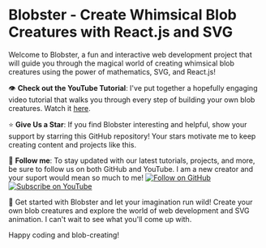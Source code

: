 # Blobster - Create Whimsical Blob Creatures with React.js and SVG

Welcome to Blobster, a fun and interactive web development project that will guide you through the magical world of creating whimsical blob creatures using the power of mathematics, SVG, and React.js!

👁️ **Check out the YouTube Tutorial**: I've put together a hopefully engaging video tutorial that walks you through every step of building your own blob creatures. Watch it [here]([https://www.youtube.com/your-youtube-channel](https://youtu.be/eWgc1_30sHU)).

⭐ **Give Us a Star**: If you find Blobster interesting and helpful, show your support by starring this GitHub repository! Your stars motivate me to keep creating content and projects like this.

🔗 **Follow me**: To stay updated with our latest tutorials, projects, and more, be sure to follow us on both GitHub and YouTube. I am a new creator and your suport would mean so much to me!
[![Follow on GitHub](https://img.shields.io/github/followers/PikoCanFly?label=Follow%20on%20GitHub&style=social)](https://github.com/PikoCanFly)
[![Subscribe on YouTube](https://img.shields.io/youtube/channel/subscribers/your-youtube-channel-id?label=Subscribe%20on%20YouTube&style=social)](https://www.youtube.com/UC8NoIbiu78iGMnh_xezgx8A)

🚀 Get started with Blobster and let your imagination run wild! Create your own blob creatures and explore the world of web development and SVG animation. I can't wait to see what you'll come up with.

Happy coding and blob-creating!

 
